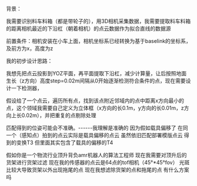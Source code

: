 背景：

我需要识别料车料箱（都是带轮子的），用3D相机采集数据，我需要提取料车料箱的距离相机最近的下沿杠（朝着相机）的点云数据作为拟合直线的数据源

前置条件：相机安装在小车上面，相机坐标系已经转换为基于baselink的坐标系，及前方为x，高度为z

我的初步设计思路：

我想先把点云投影到YOZ平面，再平面提取下沿杠，减少计算量，让后按照地面生长（z方向）高度step=0.02m间隔从0开始逐渐检测符合条件的点，现在需要设计一下检测器，



假设给了一个点云，遍历所有点，找到该点附近邻域内的点中距离x方向最小的点，这个领域我需要自己定义为立体框（x方向的长0.1m，y方向的长0.01m，z方向上长0.02m），并把重复的点剔除处理

匹配得到的位姿可能会不准确。------我理解是准确的 因为假如载具偏移了 在同一个（感知点）拍到的点云实际是载具偏移的点云 虽然依旧匹配部署模版点云 得到的变换T3 但里面其实包含了载具的偏移的T4

假如你是一个物流行业顶升背负amr机器人的算法工程师 现在我需要对顶升后的货架进行货架过滤 现在我的传感器的点云是64点的tof相机（45°*45°fov） 光斑比较大导致货架以外出现拖尾的点 现在我想滤除货架的点和拖尾的点 有什么方案吗
